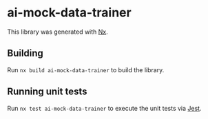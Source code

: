 # ai-mock-data-trainer

This library was generated with [Nx](https://nx.dev).

## Building

Run `nx build ai-mock-data-trainer` to build the library.

## Running unit tests

Run `nx test ai-mock-data-trainer` to execute the unit tests via [Jest](https://jestjs.io).
